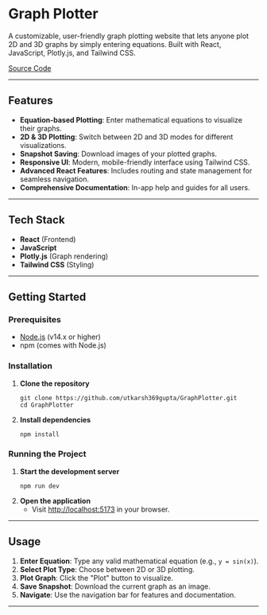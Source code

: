 # Graph Plotter

A customizable, user-friendly graph plotting website that lets anyone plot 2D and 3D graphs by simply entering equations. Built with React, JavaScript, Plotly.js, and Tailwind CSS.

[Source Code](https://github.com/utkarsh369gupta/GraphPlotter.git)

---

## Features

- **Equation-based Plotting**: Enter mathematical equations to visualize their graphs.
- **2D & 3D Plotting**: Switch between 2D and 3D modes for different visualizations.
- **Snapshot Saving**: Download images of your plotted graphs.
- **Responsive UI**: Modern, mobile-friendly interface using Tailwind CSS.
- **Advanced React Features**: Includes routing and state management for seamless navigation.
- **Comprehensive Documentation**: In-app help and guides for all users.

---

## Tech Stack

- **React** (Frontend)
- **JavaScript**
- **Plotly.js** (Graph rendering)
- **Tailwind CSS** (Styling)

---

## Getting Started

### Prerequisites

- [Node.js](https://nodejs.org/) (v14.x or higher)
- npm (comes with Node.js)

### Installation

1. **Clone the repository**
    ```
    git clone https://github.com/utkarsh369gupta/GraphPlotter.git
    cd GraphPlotter
    ```

2. **Install dependencies**
    ```
    npm install
    ```

### Running the Project

1. **Start the development server**
    ```
    npm run dev
    ```
2. **Open the application**
    - Visit [http://localhost:5173](http://localhost:5173) in your browser.

---

## Usage

1. **Enter Equation**: Type any valid mathematical equation (e.g., `y = sin(x)`).
2. **Select Plot Type**: Choose between 2D or 3D plotting.
3. **Plot Graph**: Click the "Plot" button to visualize.
4. **Save Snapshot**: Download the current graph as an image.
5. **Navigate**: Use the navigation bar for features and documentation.

---


